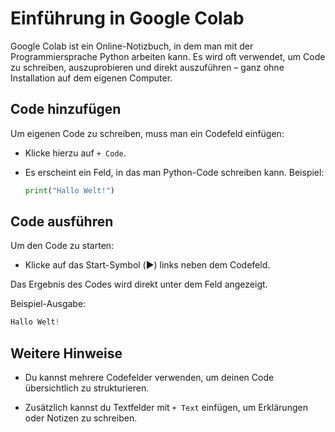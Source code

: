 # Einführung in Google Colab
Google Colab ist ein Online-Notizbuch, in dem man mit der Programmiersprache Python arbeiten kann. Es wird oft verwendet, um Code zu schreiben, auszuprobieren und direkt auszuführen – ganz ohne Installation auf dem eigenen Computer.

## Code hinzufügen

Um eigenen Code zu schreiben, muss man ein Codefeld einfügen:

* Klicke hierzu auf `+ Code`.

* Es erscheint ein Feld, in das man Python-Code schreiben kann. Beispiel:
  ```python
  print("Hallo Welt!")
  ```

## Code ausführen

Um den Code zu starten:

* Klicke auf das Start-Symbol (▶️) links neben dem Codefeld.


Das Ergebnis des Codes wird direkt unter dem Feld angezeigt.

Beispiel-Ausgabe:

```python
Hallo Welt!
```

## Weitere Hinweise
* Du kannst mehrere Codefelder verwenden, um deinen Code übersichtlich zu strukturieren.

* Zusätzlich kannst du Textfelder mit `+ Text` einfügen, um Erklärungen oder Notizen zu schreiben.
